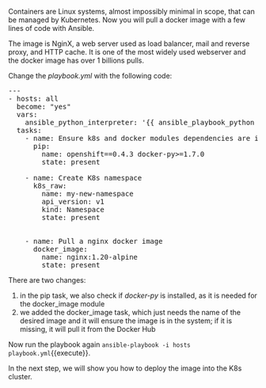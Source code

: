
Containers are Linux systems, almost impossibly minimal in scope, that can be managed by Kubernetes. Now you will pull a docker image with a few lines of code with Ansible.

The image is NginX, a web server used as load balancer, mail and reverse proxy, and HTTP cache. It is one of the most widely used webserver and the docker image has over 1 billions pulls.


Change the _playbook.yml_ with the following code:
<pre class="file"
 data-filename="./playbook.yml"
  data-target="replace">
---
- hosts: all
  become: "yes"
  vars:
    ansible_python_interpreter: '{{ ansible_playbook_python }}'
  tasks:
    - name: Ensure k8s and docker modules dependencies are installed.
      pip:
        name: openshift==0.4.3 docker-py>=1.7.0
        state: present

    - name: Create K8s namespace
      k8s_raw:
        name: my-new-namespace
        api_version: v1
        kind: Namespace
        state: present


    - name: Pull a nginx docker image
      docker_image:
        name: nginx:1.20-alpine
        state: present
</pre>

There are two changes:
1. in the pip task, we also check if _docker-py_ is installed, as it is needed for the docker_image module
2. we added the docker_image task, which just needs the name of the desired image and it will ensure the image is in the system; if it is missing, it will pull it from the Docker Hub

Now run the playbook again `ansible-playbook -i hosts playbook.yml`{{execute}}.

In the next step, we will show you how to deploy the image into the K8s cluster.
